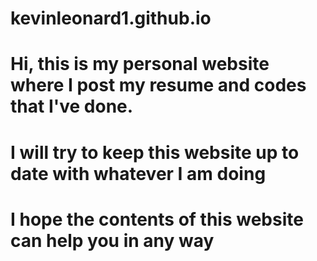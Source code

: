 # kevinleonard1.github.io
# Hi, this is my personal website where I post my resume and codes that I've done.
# I will try to keep this website up to date with whatever I am doing
# I hope the contents of this website can help you in any way
